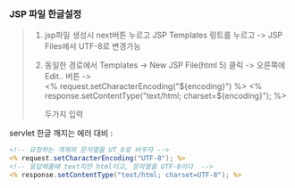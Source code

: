 ### JSP 파일 한글설정

> 1. jsp파일 생성시 next버튼 누르고 JSP Templates 링트를 누르고 -> JSP Files에서 UTF-8로 변경가능
>
> 2. 동일한 경로에서 Templates -> New JSP File(html 5) 클릭 -> 오른쪽에 Edit.. 버튼 ->     
>    <% request.setCharacterEncoding("${encoding}") %>
>    <% response.setContentType("text/html; charset=${encoding}"); %> 
>
>    두가지 입력 



servlet 한글 깨지는 에러 대비 :

```jsp
<!-- 요청하는 객체의 문자열을 UT_8로 바꾸자 -->
<% request.setCharacterEncoding("UTF-8"); %>
<!-- 응답해줄때 text지만 html이고, 문자열을 UTF-8이다  -->
<% response.setContentType("text/html; charset=UTF-8"); %>
```


